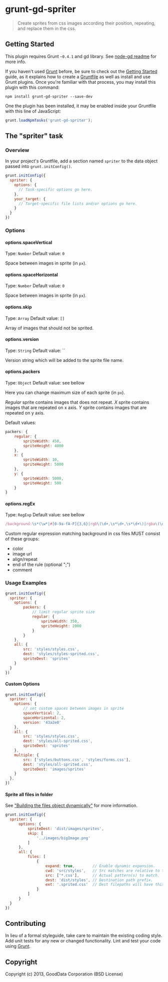 # grunt-gd-spriter

>Create sprites from css images according their position, repeating, and replace them in the css.

## Getting Started
This plugin requires Grunt `~0.4.1` and gd library. See [node-gd readme](https://npmjs.org/package/node-gd#readme) for more info.

If you haven't used [Grunt](http://gruntjs.com/) before, be sure to check out the [Getting Started](http://gruntjs.com/getting-started) guide, as it explains how to create a [Gruntfile](http://gruntjs.com/sample-gruntfile) as well as install and use Grunt plugins. Once you're familiar with that process, you may install this plugin with this command:

```shell
npm install grunt-gd-spriter --save-dev
```

One the plugin has been installed, it may be enabled inside your Gruntfile with this line of JavaScript:

```js
grunt.loadNpmTasks('grunt-gd-spriter');
```

## The "spriter" task

### Overview
In your project's Gruntfile, add a section named `spriter` to the data object passed into `grunt.initConfig()`.

```js
grunt.initConfig({
  spriter: {
    options: {
      // Task-specific options go here.
    },
    your_target: {
      // Target-specific file lists and/or options go here.
    }
  }
})
```

### Options

#### options.spaceVertical
Type: `Number`
Default value: `0`

Space between images in sprite (in `px`).

#### options.spaceHorizontal
Type: `Number`
Default value: `0`

Space between images in sprite (in `px`).

#### options.skip
Type: `Array`
Default value: `[]`

Array of images that should not be sprited.

#### options.version
Type: `String`
Default value: ``

Version string which will be added to the sprite file name.

#### options.packers
Type: `Object`
Default value: see bellow

Here you can change maximum size of each sprite (in `px`).

_Regular_ sprite contains images that does not repeat.
_X_ sprite contains images that are repeated on x axis.
_Y_ sprite contains images that are repeated on y axis.

Default values:
```js
packers: {
    regular: {
        spriteWidth: 450,
        spriteHeight: 4000
    },
    x: {
        spriteWidth: 10,
        spriteHeight: 5000
    },
    y: {
        spriteWidth: 5000,
        spriteHeight: 500
    }
}
```

#### options.regEx
Type: `RegExp`
Default value: see bellow

```js
/background:\s*(\w*|#[0-9a-fA-F]{3,6}|rgb\(\d+,\s*\d+,\s*\d+\)|rgba\(\d+,\s*\d+,\s*\d+,\s*\d*\.?\d*\))?\s*url\([\'"]?([^\'\"\)]+)["\']?\)\s*((?:no-repeat|repeat|repeat-x|repeat-y|center|top|bottom|left|right|scroll|fixed|-?[0-9]+%|0|-?[0-9]+px|\s+){0,9})(;|\})(\s*\/\*[^*]+\*\/)?/ig
```

Custom regular expression matching background in css files MUST consist of these groups:

* color
* image url
* align/repeat
* end of the rule (optional ";")
* comment

### Usage Examples

```js
grunt.initConfig({
  spriter: {
    options: {
        packers: {
            // limit regular sprite size
            regular: {
                spriteWidth: 350,
                spriteHeight: 2000
            }
        }
    },
    all: {
        src: 'styles/styles.css',
        dest: 'styles/styles-sprited.css',
        spriteDest: 'sprites'
    }
  }
})
```

#### Custom Options

```js
grunt.initConfig({
  spriter: {
    options: {
        // set custom spaces between images in sprite
        spaceVertical: 2,
        spaceHorizontal: 2,
        version: '43a2e0'
    },
    all: {
        src: 'styles/styles.css',
        dest: 'styles/all-sprited.css',
        spriteDest: 'sprites'
    },
    multiple: {
        src: ['styles/buttons.css', 'styles/forms.css'],
        dest: 'styles/all-sprited.css',
        spriteDest: 'images/sprites'
    }
  },
})
```

#### Sprite all files in folder

See ["Building the files object dynamically"](http://gruntjs.com/configuring-tasks#building-the-files-object-dynamically) for more information.

```js
grunt.initConfig({
  spriter: {
      options: {
          spriteDest: 'dist/images/sprites',
          skip: [
              '../images/bigImage.png'
          ]
      },
      all: {
          files: [
              {
                  expand: true,        // Enable dynamic expansion.
                  cwd: 'src/styles',   // Src matches are relative to this path.
                  src: ['*.css'],      // Actual pattern(s) to match.
                  dest: 'dist/styles', // Destination path prefix.
                  ext: '.sprited.css'  // Dest filepaths will have this extension.
              }
          ]
      }
  }
})
```

## Contributing
In lieu of a formal styleguide, take care to maintain the existing coding style. Add unit tests for any new or changed functionality. Lint and test your code using [Grunt](http://gruntjs.com/).

## Copyright

Copyright (c) 2013, GoodData Corporation (BSD License)